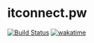 # itconnect.pw
[![Build Status](https://github.com/wawahuy/itconnect.pw/workflows/CI/badge.svg)](https://github.com/wawahuy/itconnect.pw/actions)
[![wakatime](https://wakatime.com/badge/user/7dfffda2-e19b-4623-ac69-1e03a88afab8/project/f6115629-478b-4812-a2fe-d13a50537268.svg)](https://wakatime.com/badge/user/7dfffda2-e19b-4623-ac69-1e03a88afab8/project/f6115629-478b-4812-a2fe-d13a50537268)
